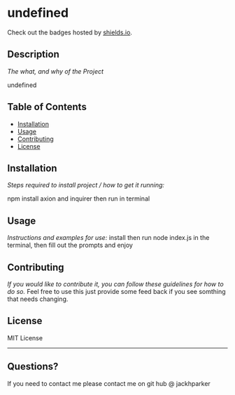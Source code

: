 # undefined
  Check out the badges hosted by [shields.io](https://shields.io/).

  ## Description

  *The what, and why of the Project*

  undefined
  ## Table of Contents
  * [Installation](#installation)
  * [Usage](#usage)
  * [Contributing](#contributing)
  * [License](#license)
  ## Installation

  *Steps required to install project / how to get it running:*

  npm install axion and inquirer then run in terminal
  ## Usage

  *Instructions and examples for use:*
  install then run node index.js in the terminal, then fill out the prompts and enjoy
  ## Contributing

  *If you would like to contribute it, you can follow these guidelines for how to do so.*
  Feel free to use this just provide some feed back if you see somthing that needs changing.
  ## License

  MIT License

  ---
  ## Questions?

  If you need to contact me please contact me on git hub @ jackhparker
